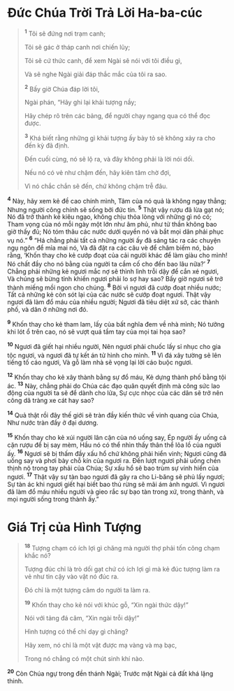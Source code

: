 # Ðức Chúa Trời Trả Lời Ha-ba-cúc

> <sup><b>1</b></sup> Tôi sẽ đứng nơi trạm canh;
> 
> Tôi sẽ gác ở tháp canh nơi chiến lũy;
> 
> Tôi sẽ cứ thức canh, để xem Ngài sẽ nói với tôi điều gì,
> 
> Và sẽ nghe Ngài giải đáp thắc mắc của tôi ra sao.
> 
> <sup><b>2</b></sup> Bấy giờ Chúa đáp lời tôi,
> 
> Ngài phán, “Hãy ghi lại khải tượng nầy;
> 
> Hãy chép rõ trên các bảng, để người chạy ngang qua có thể đọc được.
> 
> <sup><b>3</b></sup> Khá biết rằng những gì khải tượng ấy bày tỏ sẽ không xảy ra cho đến kỳ đã định.
> 
> Ðến cuối cùng, nó sẽ lộ ra, và đây không phải là lời nói dối.
> 
> Nếu nó có vẻ như chậm đến, hãy kiên tâm chờ đợi,
> 
> Vì nó chắc chắn sẽ đến, chứ không chậm trễ đâu.
>

<sup><b>4</b></sup> Này, hãy xem kẻ đề cao chính mình, Tâm của nó quả là không ngay thẳng; Nhưng người công chính sẽ sống bởi đức tin. <sup><b>5</b></sup> Thật vậy rượu đã lừa gạt nó; Nó đã trở thành kẻ kiêu ngạo, không chịu thỏa lòng với những gì nó có; Tham vọng của nó mỗi ngày một lớn như âm phủ, như tử thần không bao giờ thấy đủ; Nó tóm thâu các nước dưới quyền nó và bắt mọi dân phải phục vụ nó.” <sup><b>6</b></sup> “Há chẳng phải tất cả những người ấy đã sáng tác ra các chuyện ngụ ngôn để mỉa mai nó, Và đã đặt ra các câu vè để châm biếm nó, bảo rằng, ‘Khốn thay cho kẻ cướp đoạt của cải người khác để làm giàu cho mình! Nó chất đầy cho nó bằng của người ta cầm cố cho đến bao lâu nữa?’ <sup><b>7</b></sup> Chẳng phải những kẻ ngươi mắc nợ sẽ thình lình trỗi dậy để cắn xé ngươi, Và chúng sẽ bừng tỉnh khiến ngươi phải lo sợ hay sao? Bấy giờ ngươi sẽ trở thành miếng mồi ngon cho chúng. <sup><b>8</b></sup> Bởi vì ngươi đã cướp đoạt nhiều nước; Tất cả những kẻ còn sót lại của các nước sẽ cướp đoạt ngươi. Thật vậy ngươi đã làm đổ máu của nhiều người; Ngươi đã tiêu diệt xứ sở, các thành phố, và dân ở những nơi đó.

<sup><b>9</b></sup> Khốn thay cho kẻ tham lam, lấy của bất nghĩa đem về nhà mình; Nó tưởng khi lót ổ trên cao, nó sẽ vượt quá tầm tay của mọi tai họa sao?

<sup><b>10</b></sup> Ngươi đã giết hại nhiều người, Nên ngươi phải chuốc lấy sỉ nhục cho gia tộc ngươi, và ngươi đã tự kết án tử hình cho mình. <sup><b>11</b></sup> Vì đá xây tường sẽ lên tiếng tố cáo ngươi, Và gỗ làm nhà sẽ vọng lại lời cáo buộc ngươi.

<sup><b>12</b></sup> Khốn thay cho kẻ xây thành bằng sự đổ máu, Kẻ dựng thành phố bằng tội ác. <sup><b>13</b></sup> Này, chẳng phải do Chúa các đạo quân quyết định mà công sức lao động của người ta sẽ để dành cho lửa, Sự cực nhọc của các dân sẽ trở nên công dã tràng xe cát hay sao?

<sup><b>14</b></sup> Quả thật rồi đây thế giới sẽ tràn đầy kiến thức về vinh quang của Chúa, Như nước tràn đầy ở đại dương.

<sup><b>15</b></sup> Khốn thay cho kẻ xúi người lân cận của nó uống say, Ép người ấy uống cả cặn rượu để bị say mèm, Hầu nó có thể nhìn thấy thân thể lõa lồ của người ấy. <sup><b>16</b></sup> Ngươi sẽ bị thấm đầy xấu hổ chứ không phải hiển vinh; Ngươi cũng đã uống say và phơi bày chỗ kín của ngươi ra. Ðến lượt ngươi phải uống chén thịnh nộ trong tay phải của Chúa; Sự xấu hổ sẽ bao trùm sự vinh hiển của ngươi. <sup><b>17</b></sup> Thật vậy sự tàn bạo ngươi đã gây ra cho Li-băng sẽ phủ lấy ngươi; Sự tàn ác khi ngươi giết hại biết bao thú rừng sẽ mãi ám ảnh ngươi. Vì ngươi đã làm đổ máu nhiều người và gieo rắc sự bạo tàn trong xứ, trong thành, và mọi người sống trong thành ấy.”

# Giá Trị của Hình Tượng

> <sup><b>18</b></sup> Tượng chạm có ích lợi gì chăng mà người thợ phải tốn công chạm khắc nó?
> 
> Tượng đúc chỉ là trò dối gạt chứ có ích lợi gì mà kẻ đúc tượng làm ra vẻ như tin cậy vào vật nó đúc ra.
> 
> Ðó chỉ là một tượng câm do người ta làm ra.
> 
> <sup><b>19</b></sup> Khốn thay cho kẻ nói với khúc gỗ, “Xin ngài thức dậy!”
> 
> Nói với tảng đá câm, “Xin ngài trỗi dậy!”
> 
> Hình tượng có thể chỉ dạy gì chăng?
> 
> Hãy xem, nó chỉ là một vật được mạ vàng và mạ bạc,
> 
> Trong nó chẳng có một chút sinh khí nào.
>

<sup><b>20</b></sup> Còn Chúa ngự trong đền thánh Ngài; Trước mặt Ngài cả đất khá lặng thinh.

